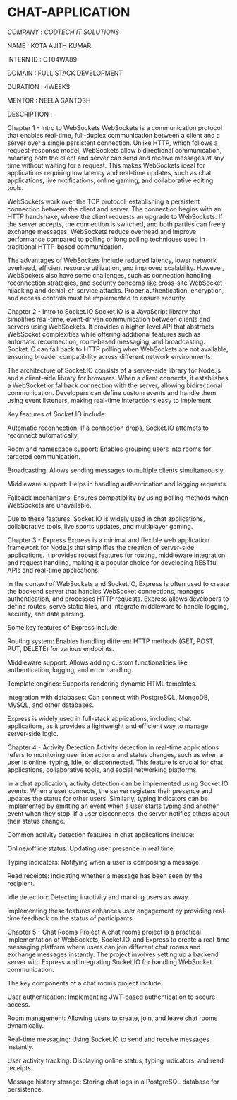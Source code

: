 # CHAT-APPLICATION
*COMPANY* : *CODTECH IT SOLUTIONS*

NAME : KOTA AJITH KUMAR

INTERN ID : CT04WA89

DOMAIN : FULL STACK DEVELOPMENT

DURATION : 4WEEKS

MENTOR : NEELA SANTOSH

DESCRIPTION :

  Chapter 1 - Intro to WebSockets
WebSockets is a communication protocol that enables real-time, full-duplex communication between a client and a server over a single persistent connection. Unlike HTTP, which follows a request-response model, WebSockets allow bidirectional communication, meaning both the client and server can send and receive messages at any time without waiting for a request. This makes WebSockets ideal for applications requiring low latency and real-time updates, such as chat applications, live notifications, online gaming, and collaborative editing tools.

WebSockets work over the TCP protocol, establishing a persistent connection between the client and server. The connection begins with an HTTP handshake, where the client requests an upgrade to WebSockets. If the server accepts, the connection is switched, and both parties can freely exchange messages. WebSockets reduce overhead and improve performance compared to polling or long polling techniques used in traditional HTTP-based communication.

The advantages of WebSockets include reduced latency, lower network overhead, efficient resource utilization, and improved scalability. However, WebSockets also have some challenges, such as connection handling, reconnection strategies, and security concerns like cross-site WebSocket hijacking and denial-of-service attacks. Proper authentication, encryption, and access controls must be implemented to ensure security.

Chapter 2 - Intro to Socket.IO
Socket.IO is a JavaScript library that simplifies real-time, event-driven communication between clients and servers using WebSockets. It provides a higher-level API that abstracts WebSocket complexities while offering additional features such as automatic reconnection, room-based messaging, and broadcasting. Socket.IO can fall back to HTTP polling when WebSockets are not available, ensuring broader compatibility across different network environments.

The architecture of Socket.IO consists of a server-side library for Node.js and a client-side library for browsers. When a client connects, it establishes a WebSocket or fallback connection with the server, allowing bidirectional communication. Developers can define custom events and handle them using event listeners, making real-time interactions easy to implement.

Key features of Socket.IO include:

Automatic reconnection: If a connection drops, Socket.IO attempts to reconnect automatically.

Room and namespace support: Enables grouping users into rooms for targeted communication.

Broadcasting: Allows sending messages to multiple clients simultaneously.

Middleware support: Helps in handling authentication and logging requests.

Fallback mechanisms: Ensures compatibility by using polling methods when WebSockets are unavailable.

Due to these features, Socket.IO is widely used in chat applications, collaborative tools, live sports updates, and multiplayer gaming.

Chapter 3 - Express
Express is a minimal and flexible web application framework for Node.js that simplifies the creation of server-side applications. It provides robust features for routing, middleware integration, and request handling, making it a popular choice for developing RESTful APIs and real-time applications.

In the context of WebSockets and Socket.IO, Express is often used to create the backend server that handles WebSocket connections, manages authentication, and processes HTTP requests. Express allows developers to define routes, serve static files, and integrate middleware to handle logging, security, and data parsing.

Some key features of Express include:

Routing system: Enables handling different HTTP methods (GET, POST, PUT, DELETE) for various endpoints.

Middleware support: Allows adding custom functionalities like authentication, logging, and error handling.

Template engines: Supports rendering dynamic HTML templates.

Integration with databases: Can connect with PostgreSQL, MongoDB, MySQL, and other databases.

Express is widely used in full-stack applications, including chat applications, as it provides a lightweight and efficient way to manage server-side logic.

Chapter 4 - Activity Detection
Activity detection in real-time applications refers to monitoring user interactions and status changes, such as when a user is online, typing, idle, or disconnected. This feature is crucial for chat applications, collaborative tools, and social networking platforms.

In a chat application, activity detection can be implemented using Socket.IO events. When a user connects, the server registers their presence and updates the status for other users. Similarly, typing indicators can be implemented by emitting an event when a user starts typing and another event when they stop. If a user disconnects, the server notifies others about their status change.

Common activity detection features in chat applications include:

Online/offline status: Updating user presence in real time.

Typing indicators: Notifying when a user is composing a message.

Read receipts: Indicating whether a message has been seen by the recipient.

Idle detection: Detecting inactivity and marking users as away.

Implementing these features enhances user engagement by providing real-time feedback on the status of participants.

Chapter 5 - Chat Rooms Project
A chat rooms project is a practical implementation of WebSockets, Socket.IO, and Express to create a real-time messaging platform where users can join different chat rooms and exchange messages instantly. The project involves setting up a backend server with Express and integrating Socket.IO for handling WebSocket communication.

The key components of a chat rooms project include:

User authentication: Implementing JWT-based authentication to secure access.

Room management: Allowing users to create, join, and leave chat rooms dynamically.

Real-time messaging: Using Socket.IO to send and receive messages instantly.

User activity tracking: Displaying online status, typing indicators, and read receipts.

Message history storage: Storing chat logs in a PostgreSQL database for persistence.
